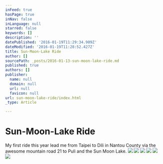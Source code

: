 ```yaml
---
inFeed: true
hasPage: true
inNav: false
inLanguage: null
starred: false
keywords: []
description: ''
datePublished: '2016-01-19T11:29:34.909Z'
dateModified: '2016-01-19T11:28:52.427Z'
title: Sun-Moon-Lake Ride
author: []
sourcePath: _posts/2016-01-13-sun-moon-lake-ride.md
published: true
authors: []
publisher:
  name: null
  domain: null
  url: null
  favicon: null
url: sun-moon-lake-ride/index.html
_type: Article

---
```

# Sun-Moon-Lake Ride

My first ride this year lead me from Taipei to Dili in Nantou County via the awesome mountain road 21 to Puli and the Sun Moon Lake.
![](https://s3-us-west-2.amazonaws.com/the-grid-img/p/61f1fe4d7e5d811d2fd33a21adb577e7bf432126.jpg)
![](https://s3-us-west-2.amazonaws.com/the-grid-img/p/88421c0782505b5012b502dae40b9691cb16f593.jpg)
![](https://s3-us-west-2.amazonaws.com/the-grid-img/p/55fbebec10f94c92c6a3f4a328b8303292e76658.jpg)
![](https://s3-us-west-2.amazonaws.com/the-grid-img/p/321d68e42ea26e9a4b2e363d77f0abdfcd5bdaa8.jpg)
![](https://s3-us-west-2.amazonaws.com/the-grid-img/p/9f8124279a169a486013492d34335e1c1844bfd1.jpg)
![](https://s3-us-west-2.amazonaws.com/the-grid-img/p/c1947a6c0801435e271e66499a85bdb62b17cec5.jpg)